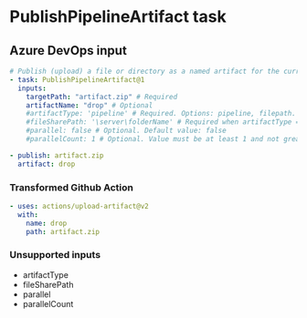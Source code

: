 # PublishPipelineArtifact task

## Azure DevOps input

```yaml
# Publish (upload) a file or directory as a named artifact for the current run
- task: PublishPipelineArtifact@1
  inputs:
    targetPath: "artifact.zip" # Required
    artifactName: "drop" # Optional
    #artifactType: 'pipeline' # Required. Options: pipeline, filepath. Default value: pipeline
    #fileSharePath: '\server\folderName' # Required when artifactType = filepath
    #parallel: false # Optional. Default value: false
    #parallelCount: 1 # Optional. Value must be at least 1 and not greater than 128. D

- publish: artifact.zip
  artifact: drop
```

### Transformed Github Action

```yaml
- uses: actions/upload-artifact@v2
  with:
    name: drop
    path: artifact.zip
```

### Unsupported inputs

- artifactType
- fileSharePath
- parallel
- parallelCount
